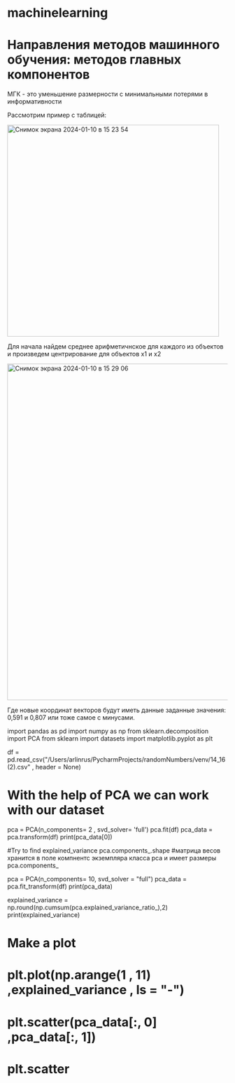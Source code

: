 # machinelearning

# Направления методов машинного обучения: методов главных компонентов 
МГК - это уменьшение размерности с минимальными потерями в информативности 

Рассмотрим пример с таблицей:

<img width="484" alt="Снимок экрана 2024-01-10 в 15 23 54" src="https://github.com/arlinrus/machinelearning/assets/111064731/a45e8110-171c-4395-bd90-28ece3ca447d">

Для начала найдем среднее арифметичнское для каждого из объектов и произведем центрирование для объектов x1 и x2

<img width="769" alt="Снимок экрана 2024-01-10 в 15 29 06" src="https://github.com/arlinrus/machinelearning/assets/111064731/0abc8dbe-f3d2-4a51-8545-57f527df92f9">

Где новые координат векторов будут иметь данные заданные значения: 0,591 и 0,807 или тоже самое с минусами.

import pandas as pd
import numpy as np
from sklearn.decomposition import PCA
from sklearn import datasets
import matplotlib.pyplot as plt


df = pd.read_csv("/Users/arlinrus/PycharmProjects/randomNumbers/venv/14_16 (2).csv" , header = None)

# With the help of PCA we can work with our dataset
pca = PCA(n_components= 2 , svd_solver= 'full')
pca.fit(df)
pca_data = pca.transform(df)
print(pca_data[0])

#Try to find explained_variance
pca.components_.shape #матрица весов хранится в поле компнентс экземпляра класса pca и имеет размеры
pca.components_

pca = PCA(n_components= 10, svd_solver = "full")
pca_data = pca.fit_transform(df)
print(pca_data)

explained_variance = np.round(np.cumsum(pca.explained_variance_ratio_),2)
print(explained_variance)

# Make a plot
# plt.plot(np.arange(1 , 11) ,explained_variance , ls = "-")
#
# plt.scatter(pca_data[:, 0]  ,pca_data[:, 1])
# plt.scatter

